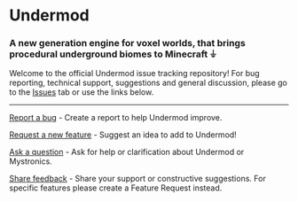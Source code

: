 # Undermod
### A new generation engine for voxel worlds, that brings procedural underground biomes to Minecraft ⏚

Welcome to the official Undermod issue tracking repository! For bug reporting, technical support, suggestions and general discussion, please go to the [Issues](https://github.com/mystronics/undermod/issues) tab or use the links below.

---

[Report a bug](https://github.com/mystronics/undermod/issues/new?template=bug-report.md) - Create a report to help Undermod improve.

[Request a new feature](https://github.com/mystronics/undermod/issues/new?template=feature-request.md) - Suggest an idea to add to Undermod!

[Ask a question](https://github.com/mystronics/undermod/issues/new?template=question.md) - Ask for help or clarification about Undermod or Mystronics.

[Share feedback](https://github.com/mystronics/undermod/issues/new?template=feedback.md) - Share your support or constructive suggestions. For specific features please create a Feature Request instead.
